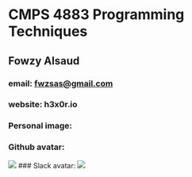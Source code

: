 # CMPS 4883 Programming Techniques
## Fowzy Alsaud
### email:  fwzsas@gmail.com
### website: h3x0r.io
### Personal image:
### Github avatar:
<img src="https://avatars.githubusercontent.com/u/34263166?s=400&u=f758d21c230fecdc7d7f58c8889a6de84d3838e7&v=4">
### Slack avatar:
<img src="https://ca.slack-edge.com/TBMBG710S-U01K82Q4J4Q-e694de4b79ef-512">
